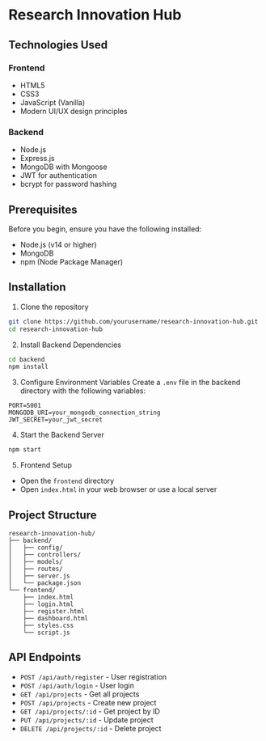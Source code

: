 # Research Innovation Hub

## Technologies Used

### Frontend
- HTML5
- CSS3
- JavaScript (Vanilla)
- Modern UI/UX design principles

### Backend
- Node.js
- Express.js
- MongoDB with Mongoose
- JWT for authentication
- bcrypt for password hashing

## Prerequisites

Before you begin, ensure you have the following installed:
- Node.js (v14 or higher)
- MongoDB
- npm (Node Package Manager)

## Installation

1. Clone the repository
```bash
git clone https://github.com/yourusername/research-innovation-hub.git
cd research-innovation-hub
```

2. Install Backend Dependencies
```bash
cd backend
npm install
```

3. Configure Environment Variables
Create a `.env` file in the backend directory with the following variables:
```
PORT=5001
MONGODB_URI=your_mongodb_connection_string
JWT_SECRET=your_jwt_secret
```

4. Start the Backend Server
```bash
npm start
```

5. Frontend Setup
- Open the `frontend` directory
- Open `index.html` in your web browser or use a local server

## Project Structure

```
research-innovation-hub/
├── backend/
│   ├── config/
│   ├── controllers/
│   ├── models/
│   ├── routes/
│   ├── server.js
│   └── package.json
└── frontend/
    ├── index.html
    ├── login.html
    ├── register.html
    ├── dashboard.html
    ├── styles.css
    └── script.js
```

## API Endpoints

- `POST /api/auth/register` - User registration
- `POST /api/auth/login` - User login
- `GET /api/projects` - Get all projects
- `POST /api/projects` - Create new project
- `GET /api/projects/:id` - Get project by ID
- `PUT /api/projects/:id` - Update project
- `DELETE /api/projects/:id` - Delete project
